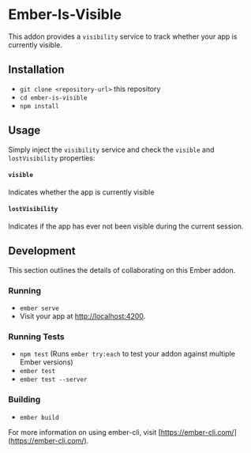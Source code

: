 # Ember-Is-Visible

This addon provides a `visibility` service to track whether your app is currently visible.

## Installation

* `git clone <repository-url>` this repository
* `cd ember-is-visible`
* `npm install`

## Usage

Simply inject the `visibility` service and check the `visible` and `lostVisibility` properties:

#### `visible`

Indicates whether the app is currently visible

#### `lostVisibility`

Indicates if the app has ever not been visible during the current session.

## Development

This section outlines the details of collaborating on this Ember addon.

### Running

* `ember serve`
* Visit your app at [http://localhost:4200](http://localhost:4200).

### Running Tests

* `npm test` (Runs `ember try:each` to test your addon against multiple Ember versions)
* `ember test`
* `ember test --server`

### Building

* `ember build`

For more information on using ember-cli, visit [https://ember-cli.com/](https://ember-cli.com/).
